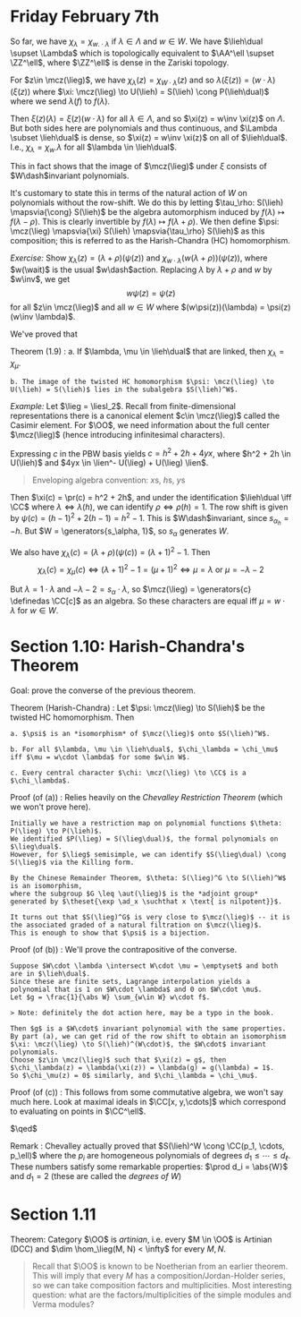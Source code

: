 # Friday February 7th

So far, we have $\chi_\lambda = \chi_{w.\cdot \lambda}$ if $\lambda \in \Lambda$ and $w\in W$.
We have $\lieh\dual \supset \Lambda$ which is topologically equivalent to $\AA^\ell \supset \ZZ^\ell$, where $\ZZ^\ell$ is dense in the Zariski topology.

For $z\in \mcz(\lieg)$, we have $\chi_\lambda(z) = \chi_{W\cdot \lambda} (z)$ and so $\lambda(\xi(z)) = (w\cdot \lambda )(\xi(z))$ 
where $\xi: \mcz(\lieg) \to U(\lieh) = S(\lieh) \cong P(\lieh\dual)$ where we send $\lambda(f)$ to $f(\lambda)$.

Then $\xi(z)(\lambda) = \xi(z)(w\cdot \lambda)$ for all $\lambda \in \Lambda$, and so $\xi(z) = w\inv \xi(z)$ on $\Lambda$.
But both sides here are polynomials and thus continuous, and $\Lambda \subset \lieh\dual$ is dense, so $\xi(z) = w\inv \xi(z)$ on all of $\lieh\dual$.
I.e., $\chi_\lambda = \chi_{w\cdot } \lambda$ for all $\lambda \in \lieh\dual$.

This in fact shows that the image of $\mcz(\lieg)$ under $\xi$ consists of $W\dash$invariant polynomials.

It's customary to state this in terms of the natural action of $W$ on polynomials without the row-shift.
We do this by letting $\tau_\rho: S(\lieh) \mapsvia{\cong} S(\lieh)$ be the algebra automorphism induced by $f(\lambda) \mapsto f(\lambda - \rho)$.
This is clearly invertible by $f(\lambda) \mapsto f(\lambda + \rho)$.
We then define $\psi: \mcz(\lieg) \mapsvia{\xi} S(\lieh) \mapsvia{\tau_\rho} S(\lieh)$ as this composition; this is referred to as the Harish-Chandra (HC) homomorphism.

*Exercise:*
Show $\chi_\lambda(z) = (\lambda + \rho) (\psi(z))$ and $\chi_{w\cdot \lambda} (w(\lambda+\rho))(\psi(z))$, where $w(\wait)$ is the usual $w\dash$action.
Replacing $\lambda$ by $\lambda + \rho$ and $w$ by $w\inv$, we get 
$$
w\psi(z) = \psi(z)
$$ 
for all $z\in \mcz(\lieg)$ and all $w\in W$ where $(w\psi(z))(\lambda) = \psi(z)(w\inv \lambda)$.

We've proved that

Theorem (1.9)
:
	a. If $\lambda, \mu \in \lieh\dual$ that are linked, then $\chi_\lambda = \chi_\mu$.

	b. The image of the twisted HC homomorphism $\psi: \mcz(\lieg) \to U(\lieh) = S(\lieh)$ lies in the subalgebra $S(\lieh)^W$.

*Example:*
Let $\lieg = \liesl_2$.
Recall from finite-dimensional representations there is a canonical element $c\in \mcz(\lieg)$ called the Casimir element.
For $\OO$, we need information about the full center $\mcz(\lieg)$ (hence introducing infinitesimal characters).

Expressing $c$ in the PBW basis yields $c = h^2 + 2h + 4yx$, where $h^2 + 2h \in U(\lieh)$ and $4yx \in \lien^- U(\lieg) + U(\lieg) \lien$.

> Enveloping algebra convention: $x$s, $h$s, $y$s

Then $\xi(c) = \pr(c) = h^2 + 2h$, and under the identification $\lieh\dual \iff \CC$ where $\lambda \iff \lambda(h)$, we can identify $\rho \iff \rho(h) = 1$.
The row shift is given by $\psi(c) = (h-1)^2 + 2(h-1) = h^2 - 1$.
This is $W\dash$invariant, since $s_{\alpha_h} = -h$.
But $W = \generators{s_\alpha, 1}$, so $s_\alpha$ generates $W$.

We also have $\chi_\lambda(c) = (\lambda + \rho) (\psi(c)) = (\lambda+1)^2 - 1$.
Then 
$$
\chi_\lambda(c) = \chi_\mu(c) \iff (\lambda+1)^2 - 1 = (\mu + 1)^2 \iff \mu = \lambda \text{ or } \mu = -\lambda - 2
$$

But $\lambda = 1 \cdot \lambda$ and $-\lambda - 2 = s_\alpha \cdot \lambda$, so $\mcz(\lieg) = \generators{c} \definedas \CC[c]$ as an algebra.
So these characters are equal iff $\mu = w\cdot \lambda$ for $w\in W$.

# Section 1.10: Harish-Chandra's Theorem

Goal: prove the converse of the previous theorem.

Theorem (Harish-Chandra)
: Let $\psi: \mcz(\lieg) \to S(\lieh)$ be the twisted HC homomorphism.
	Then

	a. $\psi$ is an *isomorphism* of $\mcz(\lieg)$ onto $S(\lieh)^W$.

	b. For all $\lambda, \mu \in \lieh\dual$, $\chi_\lambda = \chi_\mu$ iff $\mu = w\cdot \lambda$ for some $w\in W$.

	c. Every central character $\chi: \mcz(\lieg) \to \CC$ is a $\chi_\lambda$.


Proof (of (a))
:  Relies heavily on the *Chevalley Restriction Theorem* (which we won't prove here).

	Initially we have a restriction map on polynomial functions $\theta: P(\lieg) \to P(\lieh)$.
	We identified $P(\lieg) = S(\lieg\dual)$, the formal polynomials on $\lieg\dual$.
	However, for $\lieg$ semisimple, we can identify $S(\lieg\dual) \cong S(\lieg)$ via the Killing form.

	By the Chinese Remainder Theorem, $\theta: S(\lieg)^G \to S(\lieh)^W$ is an isomorphism,
	where the subgroup $G \leq \aut(\lieg)$ is the *adjoint group* generated by $\theset{\exp \ad_x \suchthat x \text{ is nilpotent}}$.

	It turns out that $S(\lieg)^G$ is very close to $\mcz(\lieg)$ -- it is the associated graded of a natural filtration on $\mcz(\lieg)$.
	This is enough to show that $\psi$ is a bijection.

Proof (of (b))
:  We'll prove the contrapositive of the converse.

	Suppose $W\cdot \lambda \intersect W\cdot \mu = \emptyset$ and both are in $\lieh\dual$.
	Since these are finite sets, Lagrange interpolation yields a polynomial that is 1 on $W\cdot \lambda$ and 0 on $W\cdot \mu$.
	Let $g = \frac{1}{\abs W} \sum_{w\in W} w\cdot f$.

	> Note: definitely the dot action here, may be a typo in the book.

	Then $g$ is a $W\cdot$ invariant polynomial with the same properties.
	By part (a), we can get rid of the row shift to obtain an isomorphism $\xi: \mcz(\lieg) \to S(\lieh)^(W\cdot)$, the $W\cdot$ invariant polynomials.
	Choose $z\in \mcz(\lieg)$ such that $\xi(z) = g$, then $\chi_\lambda(z) = \lambda(\xi(z)) = \lambda(g) = g(\lambda) = 1$.
	So $\chi_\mu(z) = 0$ similarly, and $\chi_\lambda = \chi_\mu$.

Proof (of (c))
: This follows from some commutative algebra, we won't say much here.
  Look at maximal ideals in $\CC[x, y,\cdots]$ which correspond to evaluating on points in $\CC^\ell$.

$\qed$

Remark
: Chevalley actually proved that $S(\lieh)^W \cong \CC(p_1, \cdots, p_\ell)$ where the $p_i$ are homogeneous polynomials of degrees $d_1 \leq \cdots \leq d_\ell$.
  These numbers satisfy some remarkable properties:
  $\prod d_i = \abs{W}$ and $d_1 = 2$ (these are called the *degrees of $W$*)


# Section 1.11

Theorem:
Category $\OO$ is *artinian*, i.e. every $M \in \OO$ is Artinian (DCC) and $\dim \hom_\lieg(M, N) < \infty$ for every $M, N$.

> Recall that $\OO$ is known to be Noetherian from an earlier theorem.
> This will imply that every $M$ has a composition/Jordan-Holder series, so we can take composition factors and multiplicities.
> Most interesting question: what are the factors/multiplicities of the simple modules and Verma modules?


